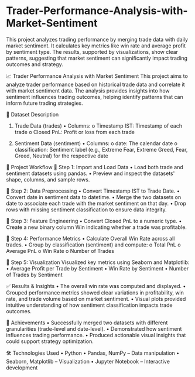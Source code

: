# Trader-Performance-Analysis-with-Market-Sentiment
This project analyzes trading performance by merging trade data with daily market sentiment. It calculates key metrics like win rate and average profit by sentiment type. The results, supported by visualizations, show clear patterns, suggesting that market sentiment can significantly impact trading outcomes and strategy.

📈 Trader Performance Analysis with Market Sentiment
This project aims to analyze trader performance based on historical trade data and correlate it with market sentiment data. The analysis provides insights into how sentiment influences trading outcomes, helping identify patterns that can inform future trading strategies.


📂 Dataset Description
1. Trade Data (trades)
•	Columns:
o	Timestamp IST: Timestamp of each trade
o	Closed PnL: Profit or loss from each trade

2. Sentiment Data (sentiment)
•	Columns:
o	date: The calendar date
o	classification: Sentiment label (e.g., Extreme Fear, Extreme Greed, Fear, Greed, Neutral) for the respective date


🧠 Project Workflow
🔹 Step 1: Import and Load Data
•	Load both trade and sentiment datasets using pandas.
•	Preview and inspect the datasets' shape, columns, and sample rows.


🔹 Step 2: Data Preprocessing
•	Convert Timestamp IST to Trade Date.
•	Convert date in sentiment data to datetime.
•	Merge the two datasets on date to associate each trade with the market sentiment on that day.
•	Drop rows with missing sentiment classification to ensure data integrity.


🔹 Step 3: Feature Engineering
•	Convert Closed PnL to a numeric type.
•	Create a new binary column Win indicating whether a trade was profitable.


🔹 Step 4: Performance Metrics
•	Calculate Overall Win Rate across all trades.
•	Group by classification (sentiment) and compute:
o	Total PnL
o	Average PnL
o	Win Rate
o	Number of Trades


🔹 Step 5: Visualization
Visualized key metrics using Seaborn and Matplotlib:
•	Average Profit per Trade by Sentiment
•	Win Rate by Sentiment
•	Number of Trades by Sentiment


✅ Results & Insights
•	The overall win rate was computed and displayed.
•	Grouped performance metrics showed clear variations in profitability, win rate, and trade volume based on market sentiment.
•	Visual plots provided intuitive understanding of how sentiment classification impacts trade outcomes.

🚀 Achievements
•	Successfully merged two datasets with different granularities (trade-level and date-level).
•	Demonstrated how sentiment influences trading performance.
•	Produced actionable visual insights that could support strategy optimization.


🛠 Technologies Used
•	Python
•	Pandas, NumPy – Data manipulation
•	Seaborn, Matplotlib – Visualization
•	Jupyter Notebook – Interactive development
